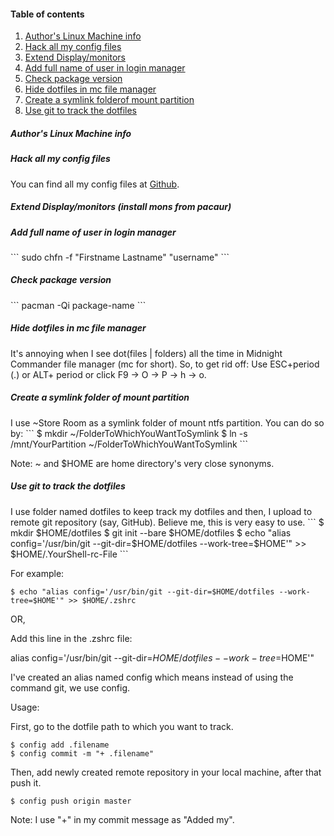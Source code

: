 <h4>Table of contents</h4>

1. [Author's Linux Machine info](#1)
2. [Hack all my config files](#2)
3. [Extend Display/monitors](#3)
4. [Add full name of user in login manager](#4)
5. [Check package version](#5)
6. [Hide dotfiles in mc file manager](#6)
7. [Create a symlink folderof mount partition](#7)
8. [Use git to track the dotfiles](#8)

<h5 id="1">Author's Linux Machine info</h5>
<asciinema-player src="https://raw.githubusercontent.com/Damicristi/archlinux/master/files/screenfetch"></asciinema-player>

<h5 id="2"> Hack all my config files</h5>
You can find all my config files at <a href="https://github.com/Damicristi/dotfiles">Github</a>.

<h5 id="3"> Extend Display/monitors (install mons from pacaur)</h5>
<asciinema-player src="https://raw.githubusercontent.com/Damicristi/archlinux/master/files/mons"></asciinema-player>

<h5 id="4"> Add full name of user in login manager</h5>
```
sudo chfn -f "Firstname Lastname" "username"
```

<h5 id="5"> Check package version</h5>
```
pacman -Qi package-name
```

<h5 id="6"> Hide dotfiles in mc file manager</h5>
It's annoying when I see dot(files | folders) all the time in Midnight Commander file manager (mc for short). 
So, to get rid off: Use ESC+period (.) or ALT+ period or click F9 -> O -> P -> h -> o.

<h5 id="7">Create a symlink folder of mount partition</h5>
I use ~Store Room as a symlink folder of mount ntfs partition. You can do so by:
```
$ mkdir ~/FolderToWhichYouWantToSymlink
$ ln -s /mnt/YourPartition ~/FolderToWhichYouWantToSymlink
```

Note: ~ and $HOME are home directory's very close synonyms.

<h5 id="8"> Use git to track the dotfiles</h5>
I use folder named dotfiles to keep track my dotfiles and then, I upload to remote git repository (say, GitHub). Believe me, this is very easy to use.
```
$ mkdir $HOME/dotfiles
$ git init --bare $HOME/dotfiles
$ echo "alias config='/usr/bin/git --git-dir=$HOME/dotfiles --work-tree=$HOME'" >> $HOME/.YourShell-rc-File
```

For example:
```
$ echo "alias config='/usr/bin/git --git-dir=$HOME/dotfiles --work-tree=$HOME'" >> $HOME/.zshrc
```

OR,

Add this line in the .zshrc file:

alias config='/usr/bin/git --git-dir=$HOME/dotfiles --work-tree=$HOME'"

I've created an alias named config which means instead of using the command git, we use config.

Usage:

First, go to the dotfile path to which you want to track.
```
$ config add .filename
$ config commit -m "+ .filename"
```

Then, add newly created remote repository in your local machine, after that push it.
```
$ config push origin master
```

Note: I use "+" in my commit message as "Added my".